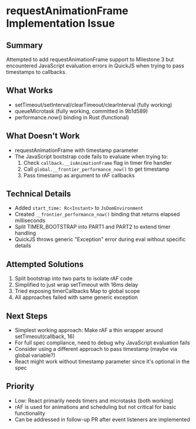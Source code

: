 # requestAnimationFrame Implementation Issue

## Summary
Attempted to add requestAnimationFrame support to Milestone 3 but encountered JavaScript evaluation errors in QuickJS when trying to pass timestamps to callbacks.

## What Works
- setTimeout/setInterval/clearTimeout/clearInterval (fully working)
- queueMicrotask (fully working, committed in 9b1d589)
- performance.now() binding in Rust (functional)

## What Doesn't Work
- requestAnimationFrame with timestamp parameter
- The JavaScript bootstrap code fails to evaluate when trying to:
  1. Check `callback.__isAnimationFrame` flag in timer fire handler
  2. Call `global.__frontier_performance_now()` to get timestamp
  3. Pass timestamp as argument to rAF callbacks

## Technical Details
- Added `start_time: Rc<Instant>` to `JsDomEnvironment`
- Created `__frontier_performance_now()` binding that returns elapsed milliseconds
- Split TIMER_BOOTSTRAP into PART1 and PART2 to extend timer handling
- QuickJS throws generic "Exception" error during eval without specific details

## Attempted Solutions
1. Split bootstrap into two parts to isolate rAF code
2. Simplified to just wrap setTimeout with 16ms delay
3. Tried exposing timerCallbacks Map to global scope
4. All approaches failed with same generic exception

## Next Steps
- Simplest working approach: Make rAF a thin wrapper around setTimeout(callback, 16)
- For full spec compliance, need to debug why JavaScript evaluation fails
- Consider using a different approach to pass timestamp (maybe via global variable?)
- React might work without timestamp parameter since it's optional in the spec

## Priority
- Low: React primarily needs timers and microtasks (both working)
- rAF is used for animations and scheduling but not critical for basic functionality
- Can be addressed in follow-up PR after event listeners are implemented
